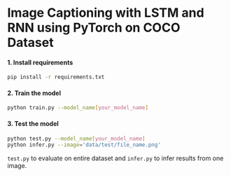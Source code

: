 # Image Captioning with LSTM and RNN using PyTorch on COCO Dataset
#### 1. Install requirements

```bash
pip install -r requirements.txt
```


#### 2. Train the model

```bash
python train.py --model_name[your_model_name]
```

#### 3. Test the model 
```bash
python test.py --model_name[your_model_name]
python infer.py --image='data/test/file_name.png' 
```
`test.py` to evaluate on entire dataset and `infer.py` to infer results from one image.
<br>


